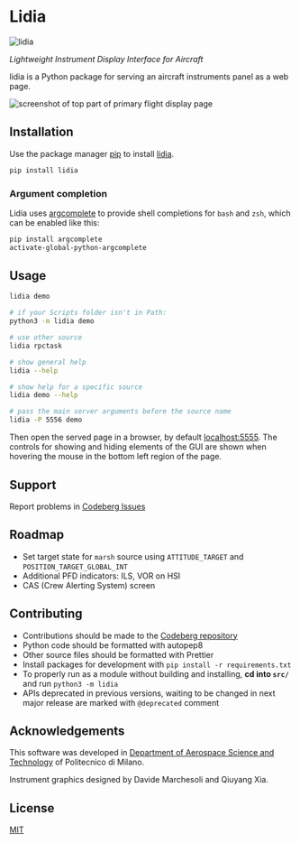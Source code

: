 # Lidia

![lidia](https://img.shields.io/pypi/v/lidia)

_Lightweight Instrument Display Interface for Aircraft_

lidia is a Python package for serving an aircraft instruments panel as a web page.

![screenshot of top part of primary flight display page](https://codeberg.org/Maarrk/lidia/raw/branch/main/readme-pfd.png)

## Installation

Use the package manager [pip](https://pip.pypa.io/en/stable/) to install [lidia](https://pypi.org/project/lidia/).

```bash
pip install lidia
```

### Argument completion

Lidia uses [argcomplete](https://pypi.org/project/argcomplete/) to provide shell completions for `bash` and `zsh`, which can be enabled like this:

```bash
pip install argcomplete
activate-global-python-argcomplete
```

## Usage

```bash
lidia demo

# if your Scripts folder isn't in Path:
python3 -m lidia demo

# use other source
lidia rpctask

# show general help
lidia --help

# show help for a specific source
lidia demo --help

# pass the main server arguments before the source name
lidia -P 5556 demo
```

Then open the served page in a browser, by default [localhost:5555](http://localhost:5555).
The controls for showing and hiding elements of the GUI are shown when hovering the mouse in the bottom left region of the page.

## Support

Report problems in [Codeberg Issues](https://codeberg.org/Maarrk/lidia/issues)

## Roadmap

- Set target state for `marsh` source using `ATTITUDE_TARGET` and `POSITION_TARGET_GLOBAL_INT`
- Additional PFD indicators: ILS, VOR on HSI
- CAS (Crew Alerting System) screen

## Contributing

- Contributions should be made to the [Codeberg repository](https://codeberg.org/Maarrk/lidia)
- Python code should be formatted with autopep8
- Other source files should be formatted with Prettier
- Install packages for development with `pip install -r requirements.txt`
- To properly run as a module without building and installing, **cd into `src/`** and run `python3 -m lidia`
- APIs deprecated in previous versions, waiting to be changed in next major release are marked with `@deprecated` comment

## Acknowledgements

This software was developed in [Department of Aerospace Science and Technology](https://www.aero.polimi.it/) of Politecnico di Milano.

Instrument graphics designed by Davide Marchesoli and Qiuyang Xia.

## License

[MIT](https://choosealicense.com/licenses/mit/)

